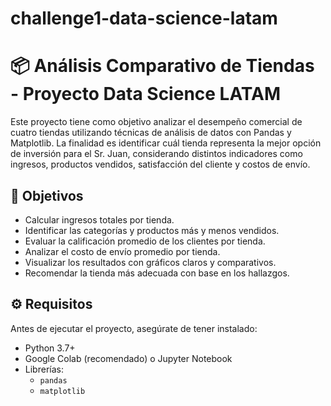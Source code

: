 # challenge1-data-science-latam

# 📦 Análisis Comparativo de Tiendas - Proyecto Data Science LATAM

Este proyecto tiene como objetivo analizar el desempeño comercial de cuatro tiendas utilizando técnicas de análisis de datos con Pandas y Matplotlib. La finalidad es identificar cuál tienda representa la mejor opción de inversión para el Sr. Juan, considerando distintos indicadores como ingresos, productos vendidos, satisfacción del cliente y costos de envío.

## 🧠 Objetivos

- Calcular ingresos totales por tienda.
- Identificar las categorías y productos más y menos vendidos.
- Evaluar la calificación promedio de los clientes por tienda.
- Analizar el costo de envío promedio por tienda.
- Visualizar los resultados con gráficos claros y comparativos.
- Recomendar la tienda más adecuada con base en los hallazgos.

## ⚙️ Requisitos

Antes de ejecutar el proyecto, asegúrate de tener instalado:

- Python 3.7+
- Google Colab (recomendado) o Jupyter Notebook
- Librerías:
  - `pandas`
  - `matplotlib`
